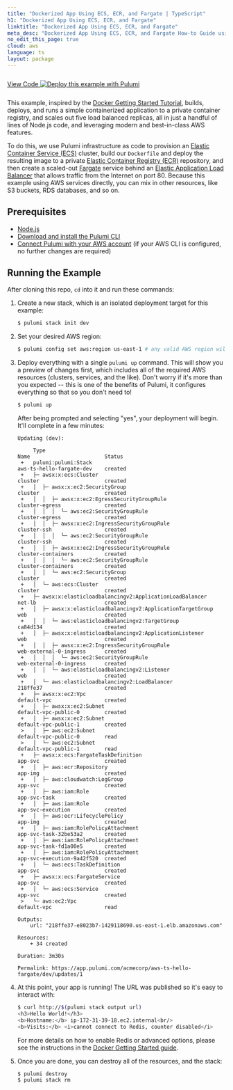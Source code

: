 ```yaml
---
title: "Dockerized App Using ECS, ECR, and Fargate | TypeScript"
h1: "Dockerized App Using ECS, ECR, and Fargate"
linktitle: "Dockerized App Using ECS, ECR, and Fargate"
meta_desc: "Dockerized App Using ECS, ECR, and Fargate How-to Guide using TypeScript"
no_edit_this_page: true
cloud: aws
language: ts
layout: package
---
```


<!-- WARNING: this page was generated by a tool. Do not edit it by hand. -->
<!-- To change it, please see https://github.com/pulumi/registry/tree/master/tools/mktutorial. -->

<p class="mb-4 inline-flex items-center">
    <a class="rounded-md font-display text-lg text-white bg-white border-2 border-blue-600 px-3 mr-2 whitespace-no-wrap hover:text-white" style="height: 45px; line-height: 41px;" href="https://github.com/pulumi/examples/tree/master/aws-ts-hello-fargate" target="_blank">
        <span class="flex items-center">
            <i class="fab fa-github pr-1.5"></i>
            <span>View Code</span>
        </span>
    </a>
    <a href="https://app.pulumi.com/new?template=https://github.com/pulumi/examples/blob/master/aws-ts-hello-fargate/README.md" target="_blank">
        <img src="https://get.pulumi.com/new/button.svg" alt="Deploy this example with Pulumi">
    </a>
</p>


This example, inspired by the [Docker Getting Started Tutorial](https://docs.docker.com/get-started/), builds, deploys,
and runs a simple containerized application to a private container registry, and scales out five load balanced replicas,
all in just a handful of lines of Node.js code, and leveraging modern and best-in-class AWS features.

To do this, we use Pulumi infrastructure as code to provision an
[Elastic Container Service (ECS)](https://aws.amazon.com/ecs/) cluster, build our `Dockerfile` and deploy the
resulting image to a private [Elastic Container Registry (ECR)](https://aws.amazon.com/ecr/) repository, and then create
a scaled-out [Fargate](https://aws.amazon.com/fargate/) service behind an
[Elastic Application Load Balancer](https://aws.amazon.com/elasticloadbalancing/) that allows traffic from the Internet
on port 80. Because this example using AWS services directly, you can mix in other resources, like S3 buckets, RDS
databases, and so on.

## Prerequisites

- [Node.js](https://nodejs.org/en/download/)
- [Download and install the Pulumi CLI](https://www.pulumi.com/docs/get-started/install/)
- [Connect Pulumi with your AWS account](https://www.pulumi.com/docs/intro/cloud-providers/aws/setup/) (if your AWS CLI is configured, no further changes are required)

## Running the Example

After cloning this repo, `cd` into it and run these commands:

1. Create a new stack, which is an isolated deployment target for this example:

    ```bash
    $ pulumi stack init dev
    ```

2. Set your desired AWS region:

    ```bash
    $ pulumi config set aws:region us-east-1 # any valid AWS region will work
    ```

3. Deploy everything with a single `pulumi up` command. This will show you a preview of changes first, which
   includes all of the required AWS resources (clusters, services, and the like). Don't worry if it's more than
   you expected -- this is one of the benefits of Pulumi, it configures everything so that so you don't need to!

    ```bash
    $ pulumi up
    ```

    After being prompted and selecting "yes", your deployment will begin. It'll complete in a few minutes:

    ```
    Updating (dev):

         Type                                                        Name                        Status
     +   pulumi:pulumi:Stack                                         aws-ts-hello-fargate-dev    created
     +   ├─ awsx:x:ecs:Cluster                                       cluster                     created
     +   │  ├─ awsx:x:ec2:SecurityGroup                              cluster                     created
     +   │  │  ├─ awsx:x:ec2:EgressSecurityGroupRule                 cluster-egress              created
     +   │  │  │  └─ aws:ec2:SecurityGroupRule                       cluster-egress              created
     +   │  │  ├─ awsx:x:ec2:IngressSecurityGroupRule                cluster-ssh                 created
     +   │  │  │  └─ aws:ec2:SecurityGroupRule                       cluster-ssh                 created
     +   │  │  ├─ awsx:x:ec2:IngressSecurityGroupRule                cluster-containers          created
     +   │  │  │  └─ aws:ec2:SecurityGroupRule                       cluster-containers          created
     +   │  │  └─ aws:ec2:SecurityGroup                              cluster                     created
     +   │  └─ aws:ecs:Cluster                                       cluster                     created
     +   ├─ awsx:x:elasticloadbalancingv2:ApplicationLoadBalancer    net-lb                      created
     +   │  ├─ awsx:x:elasticloadbalancingv2:ApplicationTargetGroup  web                         created
     +   │  │  └─ aws:elasticloadbalancingv2:TargetGroup             ca84d134                    created
     +   │  ├─ awsx:x:elasticloadbalancingv2:ApplicationListener     web                         created
     +   │  │  ├─ awsx:x:ec2:IngressSecurityGroupRule                web-external-0-ingress      created
     +   │  │  │  └─ aws:ec2:SecurityGroupRule                       web-external-0-ingress      created
     +   │  │  └─ aws:elasticloadbalancingv2:Listener                web                         created
     +   │  └─ aws:elasticloadbalancingv2:LoadBalancer               218ffe37                    created
     +   ├─ awsx:x:ec2:Vpc                                           default-vpc                 created
     +   │  ├─ awsx:x:ec2:Subnet                                     default-vpc-public-0        created
     +   │  ├─ awsx:x:ec2:Subnet                                     default-vpc-public-1        created
     >   │  ├─ aws:ec2:Subnet                                        default-vpc-public-0        read
     >   │  └─ aws:ec2:Subnet                                        default-vpc-public-1        read
     +   ├─ awsx:x:ecs:FargateTaskDefinition                         app-svc                     created
     +   │  ├─ aws:ecr:Repository                                    app-img                     created
     +   │  ├─ aws:cloudwatch:LogGroup                               app-svc                     created
     +   │  ├─ aws:iam:Role                                          app-svc-task                created
     +   │  ├─ aws:iam:Role                                          app-svc-execution           created
     +   │  ├─ aws:ecr:LifecyclePolicy                               app-img                     created
     +   │  ├─ aws:iam:RolePolicyAttachment                          app-svc-task-32be53a2       created
     +   │  ├─ aws:iam:RolePolicyAttachment                          app-svc-task-fd1a00e5       created
     +   │  ├─ aws:iam:RolePolicyAttachment                          app-svc-execution-9a42f520  created
     +   │  └─ aws:ecs:TaskDefinition                                app-svc                     created
     +   ├─ awsx:x:ecs:FargateService                                app-svc                     created
     +   │  └─ aws:ecs:Service                                       app-svc                     created
     >   └─ aws:ec2:Vpc                                              default-vpc                 read

    Outputs:
        url: "218ffe37-e8023b7-1429118690.us-east-1.elb.amazonaws.com"

    Resources:
        + 34 created

    Duration: 3m30s

    Permalink: https://app.pulumi.com/acmecorp/aws-ts-hello-fargate/dev/updates/1
    ```

4. At this point, your app is running! The URL was published so it's easy to interact with:

    ```bash
    $ curl http://$(pulumi stack output url)
    <h3>Hello World!</h3>
    <b>Hostname:</b> ip-172-31-39-18.ec2.internal<br/>
    <b>Visits:</b> <i>cannot connect to Redis, counter disabled</i>
    ```

   For more details on how to enable Redis or advanced options, please see the instructions in the
   [Docker Getting Started guide](https://docs.docker.com/get-started/part6/).

6. Once you are done, you can destroy all of the resources, and the stack:

    ```bash
    $ pulumi destroy
    $ pulumi stack rm
    ```

